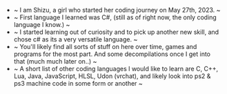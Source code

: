 - ~ I am Shizu, a girl who started her coding journey on May 27th, 2023. ~
- ~ First language I learned was C#, (still as of right now, the only coding language I know.) ~
- ~ I started learning out of curiosity and to pick up another new skill, and chose c# as its a very versatile language. ~ 
- ~ You'll likely find all sorts of stuff on here over time, games and programs for the most part. And some decompilations once I get into that (much much later on..) ~
- ~ A short list of other coding languages I would like to learn are C, C++, Lua, Java, JavaScript, HLSL, Udon (vrchat), and likely look into ps2 & ps3 machine code in some form or another ~



<!---
Chloezu/Chloezu is a ✨ special ✨ repository because its `README.md` (this file) appears on your GitHub profile.
You can click the Preview link to take a look at your changes.
- 👋 Hi, I’m @Chloezu
- 👀 I’m interested in ...
- 🌱 I’m currently learning ...
- 💞️ I’m looking to collaborate on ...
- 📫 How to reach me ...


 Scripts, Console programming, window based programs, game development with unity. That sort of stuff. 
I am currently doing game development and some basic program creation as I a

--->
